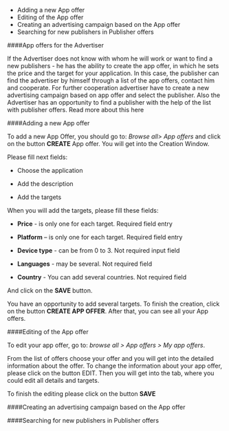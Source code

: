 * Adding a new App offer
* Editing  of the App offer
* Creating an advertising campaign based on the App offer
* Searching for new publishers in Publisher offers


####App offers for the Advertiser

If the Advertiser does not know with whom  he will work or want to find a new publishers - he has the ability to create the app offer, in which he sets the price and the target for your application. In this case, the publisher can find the advertiser by himself  through a list of the app offers, contact him and cooperate. For further cooperation advertiser have to create a new advertising campaign based on app offer and select the publisher.
Also  the Advertiser has an opportunity  to find a publisher with the help of the list with publisher offers. Read more about this here

####Adding a new App offer

To add a new App Offer, you should go to: *Browse all> App offers* and click on the button **CREATE** App offer. You will get into the Creation Window. 

Please fill next fields:

*	Choose the application

*	Add the description

*	Add the targets

When you will add the targets, please fill these fields:

*	**Price** - is only one for each target. Required field entry

*	**Platform** – is only one for each target. Required field entry

*	**Device type** - can be from 0 to 3. Not required input field

*	 **Languages** - may be several. Not required field

*	 **Country** - You can add several countries. Not required field

And click on the **SAVE** button. 

You have an opportunity to add several targets.
To finish the creation, click on the button **CREATE APP OFFER**.
After that, you can see all your App offers.


####Editing  of the App offer

To edit your app offer, go to: *browse all > App offers > My app offers*. 

From the list of offers choose your offer and you will get into the detailed information about the offer. To change the information about your app offer, please click on the button EDIT. Then you will get into the tab, where you could edit all details and targets. 

To finish the editing please click on the button **SAVE**

####Creating an advertising campaign based on the App offer



####Searching for new publishers in Publisher offers